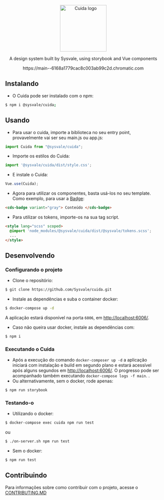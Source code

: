 <p align="center">
  <a href="https://sysvale.github.io/cuida">
    <img src="https://framerusercontent.com/images/xz7CrU73qctPY2Vm79XMnTAVM.svg" alt="Cuida logo" width="150" />
  </a>
</p>

<div align="center">
  <p align="center">A design system built by Sysvale, using storybook and Vue components</p>
  <p align="center">https://main--6168a1779cac8c003ab99c2d.chromatic.com</p>
</div>

## Instalando

- O Cuida pode ser instalado com o npm:

```bash
$ npm i @sysvale/cuida;
```

## Usando

- Para usar o cuida, importe a biblioteca no seu entry point, provavelmente vai ser seu main.js ou app.js:

```js
import Cuida from "@sysvale/cuida";
```

- Importe os estilos do Cuida:
```js
import '@sysvale/cuida/dist/style.css';
```

- E instale o Cuida:

```js
Vue.use(Cuida);
```

- Agora para utilizar os componentes, basta usá-los no seu template. Como exemplo, para usar a
  [Badge](https://sysvale.github.io/cuida/?path=/docs/componentes-display-badge--badge):

```html
<cds-badge variant="gray"> Conteúdo </cds-badge>
```

- Para utilizar os tokens, importe-os na sua tag script.

```html
<style lang="scss" scoped>
  @import 'node_modules/@sysvale/cuida/dist/@sysvale/tokens.scss';
  ...
</style>
```

## Desenvolvendo

### Configurando o projeto

- Clone o repositório:

```bash
$ git clone https://github.com/Sysvale/cuida.git
```

- Instale as dependências e suba o container docker:

```bash
$ docker-compose up -d
```

A aplicação estará disponível na porta `6006`, em [http://localhost:6006/](http://localhost:6006).

- Caso não queira usar docker, instale as dependências com:

```bash
$ npm i
```

### Executando o Cuida

- Após a execução do comando `docker-composer up -d` a aplicação iniciará com instalação e build em segundo plano e estará acessível após alguns segundos em [http://localhost:6006/](http://localhost:6006). O progresso pode ser acompanhado também executando `docker-compose logs -f main`.
  .
- Ou alternativamente, sem o docker, rode apenas:

```bash
$ npm run storybook
```

### Testando-o

- Utilizando o docker:

```bash
$ docker-compose exec cuida npm run test
```

ou

```bash
$ ./on-server.sh npm run test
```

- Sem o docker:

```bash
$ npm run test
```

## Contribuindo

Para informações sobre como contribuir com o projeto, acesse o [CONTRIBUTING.MD](https://github.com/Sysvale/cuida/blob/master/CONTRIBUTING.md)
